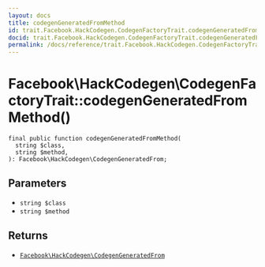 ```yaml
---
layout: docs
title: codegenGeneratedFromMethod
id: trait.Facebook.HackCodegen.CodegenFactoryTrait.codegenGeneratedFromMethod
docid: trait.Facebook.HackCodegen.CodegenFactoryTrait.codegenGeneratedFromMethod
permalink: /docs/reference/trait.Facebook.HackCodegen.CodegenFactoryTrait.codegenGeneratedFromMethod.md
---
```

# Facebook\\HackCodegen\\CodegenFactoryTrait::codegenGeneratedFromMethod()




``` Hack
final public function codegenGeneratedFromMethod(
  string $class,
  string $method,
): Facebook\HackCodegen\CodegenGeneratedFrom;
```




## Parameters




- ` string $class `
- ` string $method `




## Returns




+ [` Facebook\HackCodegen\CodegenGeneratedFrom `](<class.Facebook.HackCodegen.CodegenGeneratedFrom.md>)